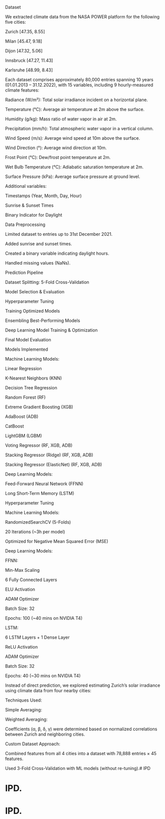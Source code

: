 Dataset

We extracted climate data from the NASA POWER platform for the following five cities:

Zurich [47.35, 8.55]

Milan [45.47, 9.18]

Dijon [47.32, 5.06]

Innsbruck [47.27, 11.43]

Karlsruhe [48.99, 8.43]

Each dataset comprises approximately 80,000 entries spanning 10 years (01.01.2013 – 31.12.2022), with 15 variables, including 9 hourly-measured climate features:

Radiance (W/m²): Total solar irradiance incident on a horizontal plane.

Temperature (°C): Average air temperature at 2m above the surface.

Humidity (g/kg): Mass ratio of water vapor in air at 2m.

Precipitation (mm/h): Total atmospheric water vapor in a vertical column.

Wind Speed (m/s): Average wind speed at 10m above the surface.

Wind Direction (°): Average wind direction at 10m.

Frost Point (°C): Dew/frost point temperature at 2m.

Wet Bulb Temperature (°C): Adiabatic saturation temperature at 2m.

Surface Pressure (kPa): Average surface pressure at ground level.

Additional variables:

Timestamps (Year, Month, Day, Hour)

Sunrise & Sunset Times

Binary Indicator for Daylight










Data Preprocessing

Limited dataset to entries up to 31st December 2021.

Added sunrise and sunset times.

Created a binary variable indicating daylight hours.

Handled missing values (NaNs).

Prediction Pipeline

Dataset Splitting: 5-Fold Cross-Validation

Model Selection & Evaluation

Hyperparameter Tuning

Training Optimized Models

Ensembling Best-Performing Models

Deep Learning Model Training & Optimization

Final Model Evaluation

Models Implemented

Machine Learning Models:

Linear Regression

K-Nearest Neighbors (KNN)

Decision Tree Regression

Random Forest (RF)

Extreme Gradient Boosting (XGB)

AdaBoost (ADB)

CatBoost

LightGBM (LGBM)

Voting Regressor (RF, XGB, ADB)

Stacking Regressor (Ridge) (RF, XGB, ADB)

Stacking Regressor (ElasticNet) (RF, XGB, ADB)

Deep Learning Models:

Feed-Forward Neural Network (FFNN)

Long Short-Term Memory (LSTM)

Hyperparameter Tuning

Machine Learning Models:

RandomizedSearchCV (5-Folds)

20 Iterations (~3h per model)

Optimized for Negative Mean Squared Error (MSE)

Deep Learning Models:

FFNN:

Min-Max Scaling

6 Fully Connected Layers

ELU Activation

ADAM Optimizer

Batch Size: 32

Epochs: 100 (~40 mins on NVIDIA T4)

LSTM:

6 LSTM Layers + 1 Dense Layer

ReLU Activation

ADAM Optimizer

Batch Size: 32

Epochs: 40 (~30 mins on NVIDIA T4)








Instead of direct prediction, we explored estimating Zurich’s solar irradiance using climate data from four nearby cities:

Techniques Used:

Simple Averaging:


Weighted Averaging:


Coefficients (α, β, δ, γ) were determined based on normalized correlations between Zurich and neighboring cities.

Custom Dataset Approach:

Combined features from all 4 cities into a dataset with 78,888 entries × 45 features.

Used 3-Fold Cross-Validation with ML models (without re-tuning).# IPD
# IPD.
# IPD.
